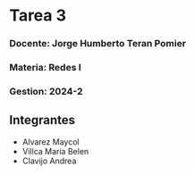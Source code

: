 # Tarea 3
### Docente: Jorge Humberto Teran Pomier
### Materia:  Redes I
### Gestion: 2024-2
## Integrantes
- Alvarez Maycol
- Villca Maria Belen
- Clavijo Andrea
